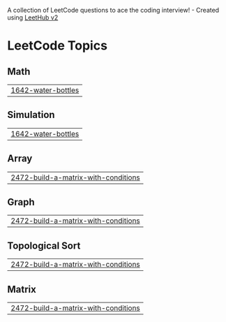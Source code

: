 A collection of LeetCode questions to ace the coding interview! - Created using [LeetHub v2](https://github.com/arunbhardwaj/LeetHub-2.0)
<!---LeetCode Topics Start-->
# LeetCode Topics
## Math
|  |
| ------- |
| [1642-water-bottles](https://github.com/thakurtpr/LitHub/tree/master/1642-water-bottles) |
## Simulation
|  |
| ------- |
| [1642-water-bottles](https://github.com/thakurtpr/LitHub/tree/master/1642-water-bottles) |
## Array
|  |
| ------- |
| [2472-build-a-matrix-with-conditions](https://github.com/thakurtpr/LitHub/tree/master/2472-build-a-matrix-with-conditions) |
## Graph
|  |
| ------- |
| [2472-build-a-matrix-with-conditions](https://github.com/thakurtpr/LitHub/tree/master/2472-build-a-matrix-with-conditions) |
## Topological Sort
|  |
| ------- |
| [2472-build-a-matrix-with-conditions](https://github.com/thakurtpr/LitHub/tree/master/2472-build-a-matrix-with-conditions) |
## Matrix
|  |
| ------- |
| [2472-build-a-matrix-with-conditions](https://github.com/thakurtpr/LitHub/tree/master/2472-build-a-matrix-with-conditions) |
<!---LeetCode Topics End-->